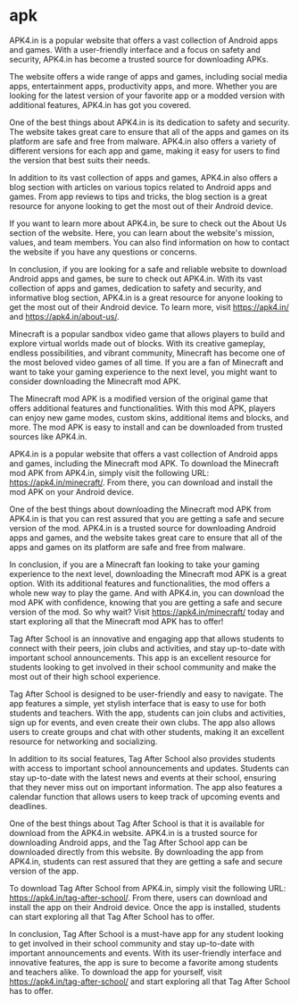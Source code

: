# apk

APK4.in is a popular website that offers a vast collection of Android apps and games. With a user-friendly interface and a focus on safety and security, APK4.in has become a trusted source for downloading APKs.

The website offers a wide range of apps and games, including social media apps, entertainment apps, productivity apps, and more. Whether you are looking for the latest version of your favorite app or a modded version with additional features, APK4.in has got you covered.

One of the best things about APK4.in is its dedication to safety and security. The website takes great care to ensure that all of the apps and games on its platform are safe and free from malware. APK4.in also offers a variety of different versions for each app and game, making it easy for users to find the version that best suits their needs.

In addition to its vast collection of apps and games, APK4.in also offers a blog section with articles on various topics related to Android apps and games. From app reviews to tips and tricks, the blog section is a great resource for anyone looking to get the most out of their Android device.

If you want to learn more about APK4.in, be sure to check out the About Us section of the website. Here, you can learn about the website's mission, values, and team members. You can also find information on how to contact the website if you have any questions or concerns.

In conclusion, if you are looking for a safe and reliable website to download Android apps and games, be sure to check out APK4.in. With its vast collection of apps and games, dedication to safety and security, and informative blog section, APK4.in is a great resource for anyone looking to get the most out of their Android device. To learn more, visit https://apk4.in/ and https://apk4.in/about-us/.

Minecraft is a popular sandbox video game that allows players to build and explore virtual worlds made out of blocks. With its creative gameplay, endless possibilities, and vibrant community, Minecraft has become one of the most beloved video games of all time. If you are a fan of Minecraft and want to take your gaming experience to the next level, you might want to consider downloading the Minecraft mod APK.

The Minecraft mod APK is a modified version of the original game that offers additional features and functionalities. With this mod APK, players can enjoy new game modes, custom skins, additional items and blocks, and more. The mod APK is easy to install and can be downloaded from trusted sources like APK4.in.

APK4.in is a popular website that offers a vast collection of Android apps and games, including the Minecraft mod APK. To download the Minecraft mod APK from APK4.in, simply visit the following URL: https://apk4.in/minecraft/. From there, you can download and install the mod APK on your Android device.

One of the best things about downloading the Minecraft mod APK from APK4.in is that you can rest assured that you are getting a safe and secure version of the mod. APK4.in is a trusted source for downloading Android apps and games, and the website takes great care to ensure that all of the apps and games on its platform are safe and free from malware.

In conclusion, if you are a Minecraft fan looking to take your gaming experience to the next level, downloading the Minecraft mod APK is a great option. With its additional features and functionalities, the mod offers a whole new way to play the game. And with APK4.in, you can download the mod APK with confidence, knowing that you are getting a safe and secure version of the mod. So why wait? Visit https://apk4.in/minecraft/ today and start exploring all that the Minecraft mod APK has to offer!



Tag After School is an innovative and engaging app that allows students to connect with their peers, join clubs and activities, and stay up-to-date with important school announcements. This app is an excellent resource for students looking to get involved in their school community and make the most out of their high school experience.

Tag After School is designed to be user-friendly and easy to navigate. The app features a simple, yet stylish interface that is easy to use for both students and teachers. With the app, students can join clubs and activities, sign up for events, and even create their own clubs. The app also allows users to create groups and chat with other students, making it an excellent resource for networking and socializing.

In addition to its social features, Tag After School also provides students with access to important school announcements and updates. Students can stay up-to-date with the latest news and events at their school, ensuring that they never miss out on important information. The app also features a calendar function that allows users to keep track of upcoming events and deadlines.

One of the best things about Tag After School is that it is available for download from the APK4.in website. APK4.in is a trusted source for downloading Android apps, and the Tag After School app can be downloaded directly from this website. By downloading the app from APK4.in, students can rest assured that they are getting a safe and secure version of the app.

To download Tag After School from APK4.in, simply visit the following URL: https://apk4.in/tag-after-school/. From there, users can download and install the app on their Android device. Once the app is installed, students can start exploring all that Tag After School has to offer.

In conclusion, Tag After School is a must-have app for any student looking to get involved in their school community and stay up-to-date with important announcements and events. With its user-friendly interface and innovative features, the app is sure to become a favorite among students and teachers alike. To download the app for yourself, visit https://apk4.in/tag-after-school/ and start exploring all that Tag After School has to offer.



